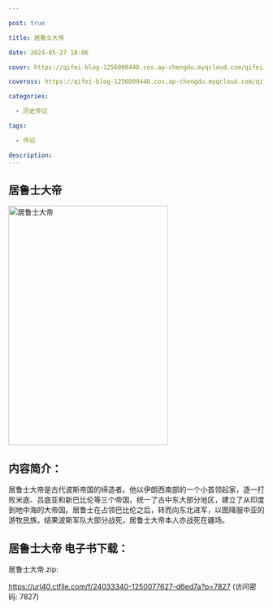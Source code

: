 ```yaml
---

post: true

title: 居鲁士大帝

date: 2024-05-27 18:06

cover: https://qifei-blog-1256009448.cos.ap-chengdu.myqcloud.com/qifei-blog/66060a299f345e8d03b9fc88.jpg

coveross: https://qifei-blog-1256009448.cos.ap-chengdu.myqcloud.com/qifei-blog/66060a299f345e8d03b9fc88.jpg

categories:

  - 历史传记

tags:

  - 传记

description:
---
```


## 居鲁士大帝
<img alt="居鲁士大帝 " class="aligncenter loaded" data-was-processed="true" decoding="async" fetchpriority="high" height="471" src="https://qifei-blog-1256009448.cos.ap-chengdu.myqcloud.com/qifei-blog/66060a299f345e8d03b9fc88.jpg" style="cursor: zoom-in;" width="314"/>

## 内容简介：

居鲁士大帝是古代波斯帝国的缔造者。他以伊朗西南部的一个小首领起家，逐一打败米底、吕底亚和新巴比伦等三个帝国，统一了古中东大部分地区，建立了从印度到地中海的大帝国。居鲁士在占领巴比伦之后，转而向东北进军，以图降服中亚的游牧民族。结果波斯军队大部分战死，居鲁士大帝本人亦战死在疆场。

## 居鲁士大帝 电子书下载：



居鲁士大帝.zip: 

https://url40.ctfile.com/f/24033340-1250077627-d6ed7a?p=7827 (访问密码: 7827)
